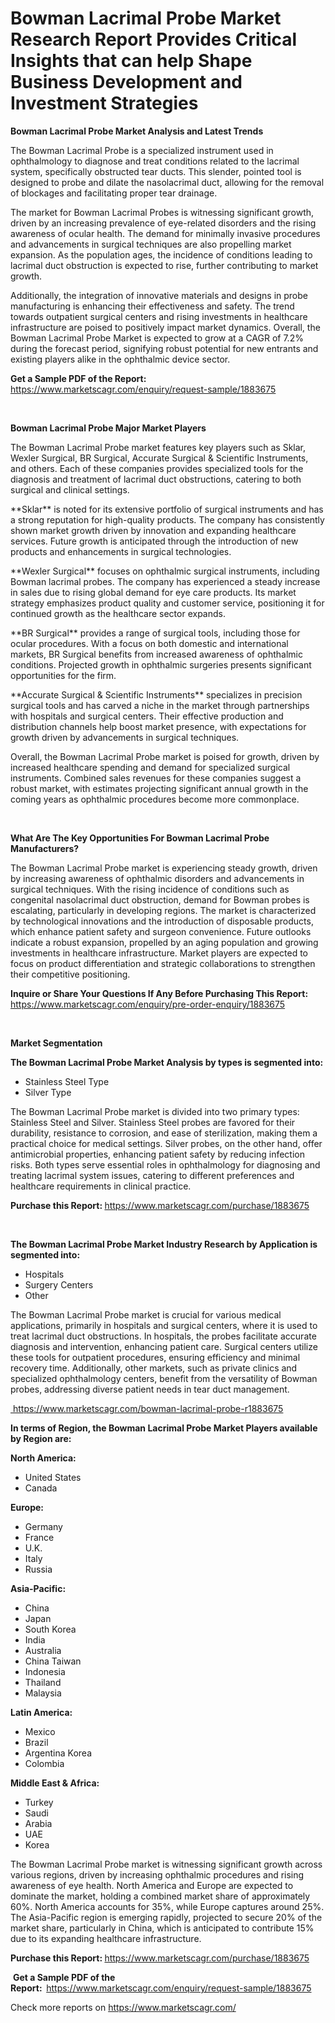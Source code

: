 <p><h1>Bowman Lacrimal Probe Market Research Report Provides Critical Insights that can help Shape Business Development and Investment Strategies</h1></p><p><strong>Bowman Lacrimal Probe Market Analysis and Latest Trends</strong></p>
<p><p>The Bowman Lacrimal Probe is a specialized instrument used in ophthalmology to diagnose and treat conditions related to the lacrimal system, specifically obstructed tear ducts. This slender, pointed tool is designed to probe and dilate the nasolacrimal duct, allowing for the removal of blockages and facilitating proper tear drainage.</p><p>The market for Bowman Lacrimal Probes is witnessing significant growth, driven by an increasing prevalence of eye-related disorders and the rising awareness of ocular health. The demand for minimally invasive procedures and advancements in surgical techniques are also propelling market expansion. As the population ages, the incidence of conditions leading to lacrimal duct obstruction is expected to rise, further contributing to market growth.</p><p>Additionally, the integration of innovative materials and designs in probe manufacturing is enhancing their effectiveness and safety. The trend towards outpatient surgical centers and rising investments in healthcare infrastructure are poised to positively impact market dynamics. Overall, the Bowman Lacrimal Probe Market is expected to grow at a CAGR of 7.2% during the forecast period, signifying robust potential for new entrants and existing players alike in the ophthalmic device sector.</p></p>
<p><strong>Get a Sample PDF of the Report:&nbsp;</strong> <a href="https://www.marketscagr.com/enquiry/request-sample/1883675?utm_campaign=2890&utm_medium=2&utm_source=Github&utm_content=ia&utm_term=04032025&utm_id=bowman-lacrimal-probe">https://www.marketscagr.com/enquiry/request-sample/1883675</a></p>
<p>&nbsp;</p>
<p><strong>Bowman Lacrimal Probe Major Market Players</strong></p>
<p><p>The Bowman Lacrimal Probe market features key players such as Sklar, Wexler Surgical, BR Surgical, Accurate Surgical & Scientific Instruments, and others. Each of these companies provides specialized tools for the diagnosis and treatment of lacrimal duct obstructions, catering to both surgical and clinical settings.</p><p>**Sklar** is noted for its extensive portfolio of surgical instruments and has a strong reputation for high-quality products. The company has consistently shown market growth driven by innovation and expanding healthcare services. Future growth is anticipated through the introduction of new products and enhancements in surgical technologies.</p><p>**Wexler Surgical** focuses on ophthalmic surgical instruments, including Bowman lacrimal probes. The company has experienced a steady increase in sales due to rising global demand for eye care products. Its market strategy emphasizes product quality and customer service, positioning it for continued growth as the healthcare sector expands.</p><p>**BR Surgical** provides a range of surgical tools, including those for ocular procedures. With a focus on both domestic and international markets, BR Surgical benefits from increased awareness of ophthalmic conditions. Projected growth in ophthalmic surgeries presents significant opportunities for the firm.</p><p>**Accurate Surgical & Scientific Instruments** specializes in precision surgical tools and has carved a niche in the market through partnerships with hospitals and surgical centers. Their effective production and distribution channels help boost market presence, with expectations for growth driven by advancements in surgical techniques.</p><p>Overall, the Bowman Lacrimal Probe market is poised for growth, driven by increased healthcare spending and demand for specialized surgical instruments. Combined sales revenues for these companies suggest a robust market, with estimates projecting significant annual growth in the coming years as ophthalmic procedures become more commonplace.</p></p>
<p>&nbsp;</p>
<p><strong>What Are The Key Opportunities For Bowman Lacrimal Probe Manufacturers?</strong></p>
<p><p>The Bowman Lacrimal Probe market is experiencing steady growth, driven by increasing awareness of ophthalmic disorders and advancements in surgical techniques. With the rising incidence of conditions such as congenital nasolacrimal duct obstruction, demand for Bowman probes is escalating, particularly in developing regions. The market is characterized by technological innovations and the introduction of disposable products, which enhance patient safety and surgeon convenience. Future outlooks indicate a robust expansion, propelled by an aging population and growing investments in healthcare infrastructure. Market players are expected to focus on product differentiation and strategic collaborations to strengthen their competitive positioning.</p></p>
<p><strong>Inquire or Share Your Questions If Any Before Purchasing This Report:</strong> <a href="https://www.marketscagr.com/enquiry/pre-order-enquiry/1883675?utm_campaign=2890&utm_medium=2&utm_source=Github&utm_content=ia&utm_term=04032025&utm_id=bowman-lacrimal-probe">https://www.marketscagr.com/enquiry/pre-order-enquiry/1883675</a></p>
<p>&nbsp;</p>
<p><strong>Market Segmentation</strong></p>
<p><strong>The Bowman Lacrimal Probe Market Analysis by types is segmented into:</strong></p>
<p><ul><li>Stainless Steel Type</li><li>Silver Type</li></ul></p>
<p><p>The Bowman Lacrimal Probe market is divided into two primary types: Stainless Steel and Silver. Stainless Steel probes are favored for their durability, resistance to corrosion, and ease of sterilization, making them a practical choice for medical settings. Silver probes, on the other hand, offer antimicrobial properties, enhancing patient safety by reducing infection risks. Both types serve essential roles in ophthalmology for diagnosing and treating lacrimal system issues, catering to different preferences and healthcare requirements in clinical practice.</p></p>
<p><strong>Purchase this Report:&nbsp;</strong><a href="https://www.marketscagr.com/purchase/1883675?utm_campaign=2890&utm_medium=2&utm_source=Github&utm_content=ia&utm_term=04032025&utm_id=bowman-lacrimal-probe">https://www.marketscagr.com/purchase/1883675</a></p>
<p>&nbsp;</p>
<p><strong>The Bowman Lacrimal Probe Market Industry Research by Application is segmented into:</strong></p>
<p><ul><li>Hospitals</li><li>Surgery Centers</li><li>Other</li></ul></p>
<p><p>The Bowman Lacrimal Probe market is crucial for various medical applications, primarily in hospitals and surgical centers, where it is used to treat lacrimal duct obstructions. In hospitals, the probes facilitate accurate diagnosis and intervention, enhancing patient care. Surgical centers utilize these tools for outpatient procedures, ensuring efficiency and minimal recovery time. Additionally, other markets, such as private clinics and specialized ophthalmology centers, benefit from the versatility of Bowman probes, addressing diverse patient needs in tear duct management.</p></p>
<p><a href="https://www.marketscagr.com/bowman-lacrimal-probe-r1883675?utm_campaign=2890&utm_medium=2&utm_source=Github&utm_content=ia&utm_term=04032025&utm_id=bowman-lacrimal-probe">&nbsp;https://www.marketscagr.com/bowman-lacrimal-probe-r1883675</a></p>
<p><strong>In terms of Region, the Bowman Lacrimal Probe Market Players available by Region are:</strong></p>
<p>
    <p> <strong> North America: </strong>
        <ul>
            <li>United States</li>
            <li>Canada</li>
        </ul>
        </p> 
    <p> <strong> Europe: </strong>
        <ul>
            <li>Germany</li>
            <li>France</li>
            <li>U.K.</li>
            <li>Italy</li>
            <li>Russia</li>
        </ul>
        </p> 
    <p> <strong> Asia-Pacific: </strong>
        <ul>
            <li>China</li>
            <li>Japan</li>
            <li>South Korea</li>
            <li>India</li>
            <li>Australia</li>
            <li>China Taiwan</li>
            <li>Indonesia</li>
            <li>Thailand</li>
            <li>Malaysia</li>
        </ul>
        </p> 
    <p> <strong> Latin America: </strong>
        <ul>
            <li>Mexico</li>
            <li>Brazil</li>
            <li>Argentina Korea</li>
            <li>Colombia</li>
        </ul>
        </p> 
    <p> <strong> Middle East & Africa: </strong>
        <ul>
            <li>Turkey</li>
            <li>Saudi</li>
            <li>Arabia</li>
            <li>UAE</li>
            <li>Korea</li>
        </ul>
    </p>
    </p>
<p><p>The Bowman Lacrimal Probe market is witnessing significant growth across various regions, driven by increasing ophthalmic procedures and rising awareness of eye health. North America and Europe are expected to dominate the market, holding a combined market share of approximately 60%. North America accounts for 35%, while Europe captures around 25%. The Asia-Pacific region is emerging rapidly, projected to secure 20% of the market share, particularly in China, which is anticipated to contribute 15% due to its expanding healthcare infrastructure.</p></p>
<p><strong>Purchase this Report: </strong><a href="https://www.marketscagr.com/purchase/1883675?utm_campaign=2890&utm_medium=2&utm_source=Github&utm_content=ia&utm_term=04032025&utm_id=bowman-lacrimal-probe">https://www.marketscagr.com/purchase/1883675</a></p>
<p>&nbsp;<strong>Get a Sample PDF of the Report:&nbsp;&nbsp;</strong><a href="https://www.marketscagr.com/enquiry/request-sample/1883675?utm_campaign=2890&utm_medium=2&utm_source=Github&utm_content=ia&utm_term=04032025&utm_id=bowman-lacrimal-probe">https://www.marketscagr.com/enquiry/request-sample/1883675</a></p>
<p><strong></strong></p>
<p>Check more reports on <a href="https://www.marketscagr.com/?utm_campaign=2890&utm_medium=2&utm_source=Github&utm_content=ia&utm_term=04032025&utm_id=bowman-lacrimal-probe">https://www.marketscagr.com/</a></p>